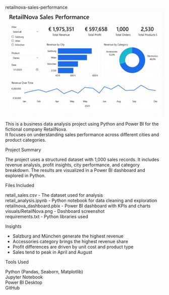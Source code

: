 retailnova-sales-performance
![Dashboard Preview](visuals/RetailNova.png)




This is a business data analysis project using Python and Power BI for the fictional company RetailNova.  
It focuses on understanding sales performance across different cities and product categories.

Project Summary

The project uses a structured dataset with 1,000 sales records. It includes revenue analysis, profit insights, city performance, and category breakdown. The results are visualized in a Power BI dashboard and explored in Python.

Files Included

retail_sales.csv            - The dataset used for analysis  
retail_analysis.ipynb       - Python notebook for data cleaning and exploration  
retailnova_dashboard.pbix   - Power BI dashboard with KPIs and charts  
visuals/RetailNova.png      - Dashboard screenshot  
requirements.txt            - Python libraries used  

Insights

- Salzburg and München generate the highest revenue
- Accessories category brings the highest revenue share
- Profit differences are driven by unit cost and product type
- Sales tend to peak in April and August


Tools Used

Python (Pandas, Seaborn, Matplotlib)  
Jupyter Notebook  
Power BI Desktop  
GitHub  
